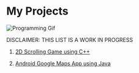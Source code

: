 # My Projects

![Programming Gif](https://user-images.githubusercontent.com/74038190/212749447-bfb7e725-6987-49d9-ae85-2015e3e7cc41.gif)

DISCLAIMER: THIS LIST IS A WORK IN PROGRESS

1. [2D Scrolling Game using C++](https://github.com/DanielPhillips632/2DScrollingGame.git)

2. [Android Google Maps App using Java](https://github.com/DanielPhillips632/GoogleMapsApp.git)